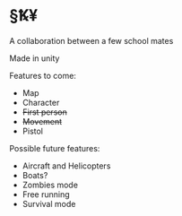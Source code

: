 # §Ꝅ¥

A collaboration between a few school mates

Made in unity 

Features to come:
  - Map
  - Character
  - <s>First person</s>
  - <s>Movement</s>
  - Pistol

Possible future features:
  - Aircraft and Helicopters
  - Boats?
  - Zombies mode
  - Free running
  - Survival mode
